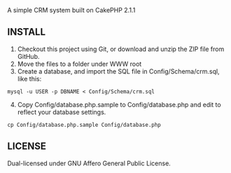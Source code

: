 A simple CRM system built on CakePHP 2.1.1

## INSTALL 

1. Checkout this project using Git, or download and unzip the ZIP file from GitHub.
2. Move the files to a folder under WWW root
3. Create a database, and import the SQL file in Config/Schema/crm.sql, like this:

```
mysql -u USER -p DBNAME < Config/Schema/crm.sql
```

4. Copy Config/database.php.sample to Config/database.php and edit to reflect your database settings.

```
cp Config/database.php.sample Config/database.php
```

## LICENSE

Dual-licensed under GNU Affero General Public License.

